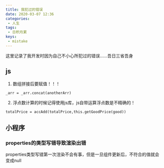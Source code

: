 ```yaml
---
title: 我犯过的错误
date: 2020-03-07 12:36
categories: 
 - 人生
tags: 
 - 日积月累
keys:
 - mistake
---
```

这里记录了我开发时因为自己不小心所犯过的错误……吾日三省吾身
<!-- more -->

## js

1. 数组拼接后要赋值！！！

`_arr = _arr.concat(anotherArr)`

2. 浮点数计算的时候记得使用js库，js自带运算浮点数是不精确的！

`totalPrice = accAdd(totalPrice,this.getGoodPrice(good))`

## 小程序

### properties的类型写错导致渲染出错

properties类型写错第一次渲染不会有事，但是一旦组件更新后，不符合的值就会变成null




